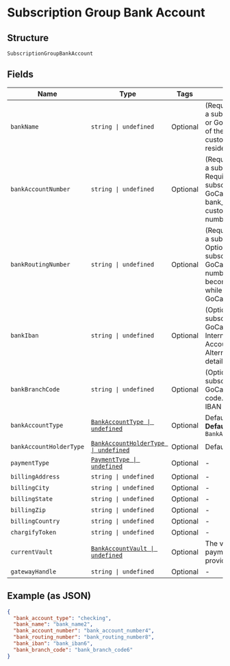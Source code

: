 
# Subscription Group Bank Account

## Structure

`SubscriptionGroupBankAccount`

## Fields

| Name | Type | Tags | Description |
|  --- | --- | --- | --- |
| `bankName` | `string \| undefined` | Optional | (Required when creating a subscription with ACH or GoCardless) The name of the bank where the customer’s account resides |
| `bankAccountNumber` | `string \| undefined` | Optional | (Required when creating a subscription with ACH. Required when creating a subscription with GoCardless and bank_iban is blank) The customerʼs bank account number |
| `bankRoutingNumber` | `string \| undefined` | Optional | (Required when creating a subscription with ACH. Optional when creating a subscription with GoCardless). The routing number of the bank. It becomes bank_code while passing via GoCardless API |
| `bankIban` | `string \| undefined` | Optional | (Optional when creating a subscription with GoCardless). International Bank Account Number. Alternatively, local bank details can be provided |
| `bankBranchCode` | `string \| undefined` | Optional | (Optional when creating a subscription with GoCardless) Branch code. Alternatively, an IBAN can be provided |
| `bankAccountType` | [`BankAccountType \| undefined`](../../doc/models/bank-account-type.md) | Optional | Defaults to checking<br>**Default**: `BankAccountType.Checking` |
| `bankAccountHolderType` | [`BankAccountHolderType \| undefined`](../../doc/models/bank-account-holder-type.md) | Optional | Defaults to personal |
| `paymentType` | [`PaymentType \| undefined`](../../doc/models/payment-type.md) | Optional | - |
| `billingAddress` | `string \| undefined` | Optional | - |
| `billingCity` | `string \| undefined` | Optional | - |
| `billingState` | `string \| undefined` | Optional | - |
| `billingZip` | `string \| undefined` | Optional | - |
| `billingCountry` | `string \| undefined` | Optional | - |
| `chargifyToken` | `string \| undefined` | Optional | - |
| `currentVault` | [`BankAccountVault \| undefined`](../../doc/models/bank-account-vault.md) | Optional | The vault that stores the payment profile with the provided vault_token. |
| `gatewayHandle` | `string \| undefined` | Optional | - |

## Example (as JSON)

```json
{
  "bank_account_type": "checking",
  "bank_name": "bank_name2",
  "bank_account_number": "bank_account_number4",
  "bank_routing_number": "bank_routing_number8",
  "bank_iban": "bank_iban6",
  "bank_branch_code": "bank_branch_code6"
}
```

